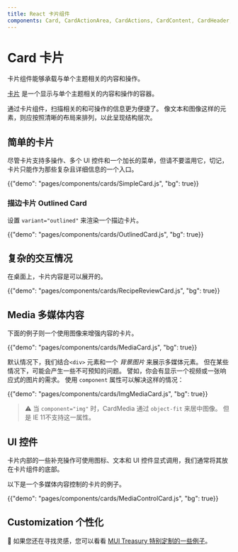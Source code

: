 ```yaml
---
title: React 卡片组件
components: Card, CardActionArea, CardActions, CardContent, CardHeader, CardMedia, Collapse, Paper
---
```


# Card 卡片

<p class="description">卡片组件能够承载与单个主题相关的内容和操作。</p>

[卡片](https://material.io/design/components/cards.html) 是一个显示与单个主题相关的内容和操作的容器。

通过卡片组件，扫描相关的和可操作的信息更为便捷了。 像文本和图像这样的元素，则应按照清晰的布局来排列，以此呈现结构层次。

## 简单的卡片

尽管卡片支持多操作、多个 UI 控件和一个加长的菜单，但请不要滥用它，切记，卡片只能作为那些复杂且详细信息的一个入口。

{{"demo": "pages/components/cards/SimpleCard.js", "bg": true}}

### 描边卡片 Outlined Card

设置 `variant="outlined"` 来渲染一个描边卡片。

{{"demo": "pages/components/cards/OutlinedCard.js", "bg": true}}

## 复杂的交互情况

在桌面上，卡片内容是可以展开的。

{{"demo": "pages/components/cards/RecipeReviewCard.js", "bg": true}}

## Media 多媒体内容

下面的例子则一个使用图像来增强内容的卡片。

{{"demo": "pages/components/cards/MediaCard.js", "bg": true}}

默认情况下，我们结合`<div>` 元素和一个 *背景图片* 来展示多媒体元素。 但在某些情况下，可能会产生一些不可预知的问题。 譬如，你会有显示一个视频或一张响应式的图片的需求。 使用 `component` 属性可以解决这样的情况：

{{"demo": "pages/components/cards/ImgMediaCard.js", "bg": true}}

> ⚠️ 当 `component="img"` 时，CardMedia 通过 `object-fit` 来居中图像。 但是 IE 11不支持这一属性。

## UI 控件

卡片内部的一些补充操作可使用图标、文本和 UI 控件显式调用，我们通常将其放在卡片组件的底部。

以下是一个多媒体内容控制的卡片的例子。

{{"demo": "pages/components/cards/MediaControlCard.js", "bg": true}}

## Customization 个性化

🎨 如果您还在寻找灵感，您可以看看 [MUI Treasury 特别定制的一些例子](https://mui-treasury.com/components/card)。